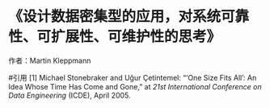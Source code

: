# 《设计数据密集型的应用，对系统可靠性、可扩展性、可维护性的思考》
作者：Martin Kleppmann

#引用
<a name="b1_c1_1"></a>
[1] Michael Stonebraker and Uğur Çetintemel: “‘One Size Fits All’: An Idea Whose Time Has Come and Gone,” 
at *21st International Conference on Data Engineering* (ICDE), April 2005.